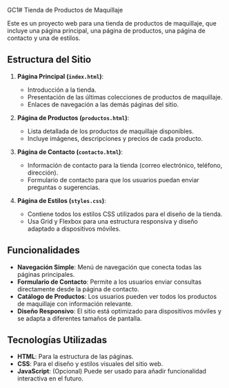 GC1# Tienda de Productos de Maquillaje

Este es un proyecto web para una tienda de productos de maquillaje, que incluye una página principal, una página de productos, una página de contacto y una de estilos.

## Estructura del Sitio

1. **Página Principal (`index.html`)**:
   - Introducción a la tienda.
   - Presentación de las últimas colecciones de productos de maquillaje.
   - Enlaces de navegación a las demás páginas del sitio.

2. **Página de Productos (`productos.html`)**:
   - Lista detallada de los productos de maquillaje disponibles.
   - Incluye imágenes, descripciones y precios de cada producto.

3. **Página de Contacto (`contacto.html`)**:
   - Información de contacto para la tienda (correo electrónico, teléfono, dirección).
   - Formulario de contacto para que los usuarios puedan enviar preguntas o sugerencias.

4. **Página de Estilos (`styles.css`)**:
   - Contiene todos los estilos CSS utilizados para el diseño de la tienda.
   - Usa Grid y Flexbox para una estructura responsiva y diseño adaptado a dispositivos móviles.

## Funcionalidades

- **Navegación Simple**: Menú de navegación que conecta todas las páginas principales.
- **Formulario de Contacto**: Permite a los usuarios enviar consultas directamente desde la página de contacto.
- **Catálogo de Productos**: Los usuarios pueden ver todos los productos de maquillaje con información relevante.
- **Diseño Responsivo**: El sitio está optimizado para dispositivos móviles y se adapta a diferentes tamaños de pantalla.

## Tecnologías Utilizadas

- **HTML**: Para la estructura de las páginas.
- **CSS**: Para el diseño y estilos visuales del sitio web.
- **JavaScript**: (Opcional) Puede ser usado para añadir funcionalidad interactiva en el futuro.
